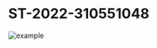 # ST-2022-310551048
![example](https://github.com/chocolateric/ST-2022-310551048/actions/workflows/test.yaml/badge.svg)
